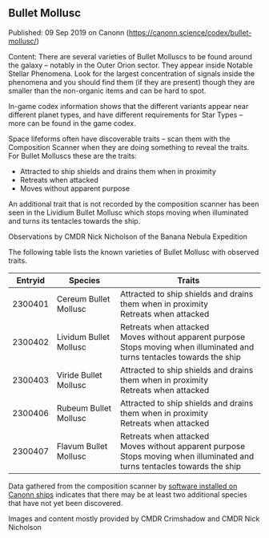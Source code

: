 ## Bullet Mollusc

Published: 09 Sep 2019 on Canonn (https://canonn.science/codex/bullet-mollusc/)

Content: There are several varieties of Bullet Molluscs to be found around the galaxy – notably in the Outer Orion sector. They appear inside Notable Stellar Phenomena. Look for the largest concentration of signals inside the phenomena and you should find them (if they are present) though they are smaller than the non-organic items and can be hard to spot.

In-game codex information shows that the different variants appear near different planet types, and have different requirements for Star Types – more can be found in the game codex.

Space lifeforms often have discoverable traits – scan them with the Composition Scanner when they are doing something to reveal the traits. For Bullet Molluscs these are the traits:

- Attracted to ship shields and drains them when in proximity
- Retreats when attacked
- Moves without apparent purpose

An additional trait that is not recorded by the composition scanner has been seen in the Lividium Bullet Mollusc which stops moving when illuminated and turns its tentacles towards the ship. 

Observations by CMDR Nick Nicholson of the Banana Nebula Expedition

The following table lists the known varieties of Bullet Mollusc with observed traits. 

| Entryid | Species | Traits |
| --- | --- | --- |
| 2300401 | Cereum Bullet Mollusc | Attracted to ship shields and drains them when in proximity<br>Retreats when attacked |
| 2300402 | Lividum Bullet Mollusc | Retreats when attacked<br>Moves without apparent purpose<br>Stops moving when illuminated and turns tentacles towards the ship |
| 2300403 | Viride Bullet Mollusc | Attracted to ship shields and drains them when in proximity<br>Retreats when attacked |
| 2300406 | Rubeum Bullet Mollusc | Attracted to ship shields and drains them when in proximity<br>Retreats when attacked |
| 2300407 | Flavum Bullet Mollusc | Retreats when attacked<br>Moves without apparent purpose<br>Stops moving when illuminated and turns tentacles towards the ship |

Data gathered from the composition scanner by [software installed on Canonn ships](https://github.com/canonn-science/EDMC-Canonn/releases/latest "EDMC-Canonn Plugin Module") indicates that there may be at least two additional species that have not yet been discovered.  

Images and content mostly provided by CMDR Crimshadow and CMDR Nick Nicholson